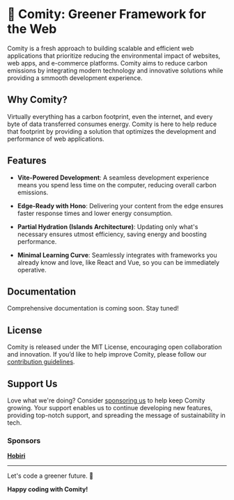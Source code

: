 # 🪷 Comity: Greener Framework for the Web

Comity is a fresh approach to building scalable and efficient web applications that prioritize reducing the environmental impact of websites, web apps, and e-commerce platforms. Comity aims to reduce carbon emissions by integrating modern technology and innovative solutions while providing a smmooth development experience.

## Why Comity?

Virtually everything has a carbon footprint, even the internet, and every byte of data transferred consumes energy. Comity is here to help reduce that footprint by providing a solution that optimizes the development and performance of web applications.

## Features

- **Vite-Powered Development**: A seamless development experience means you spend less time on the computer, reducing overall carbon emissions.

- **Edge-Ready with Hono**: Delivering your content from the edge ensures faster response times and lower energy consumption.

- **Partial Hydration (Islands Architecture)**: Updating only what's necessary ensures utmost efficiency, saving energy and boosting performance.

- **Minimal Learning Curve**: Seamlessly integrates with frameworks you already know and love, like React and Vue, so you can be immediately operative.

## Documentation

Comprehensive documentation is coming soon. Stay tuned!

## License

Comity is released under the MIT License, encouraging open collaboration and innovation. If you’d like to help improve Comity, please follow our [contribution guidelines](CONTRIBUTING.md).

## Support Us

Love what we're doing? Consider [sponsoring us](https://github.com/sponsors/pirosauro) to help keep Comity growing. Your support enables us to continue developing new features, providing top-notch support, and spreading the message of sustainability in tech.

### Sponsors

[**Hobiri**](https://hobiri.com/?utm_source=github&utm_medium=readme&utm_campaign=sponsor-comity-2024)

---

Let's code a greener future. 🌿

**Happy coding with Comity!**
